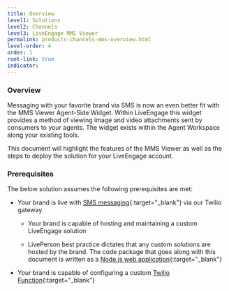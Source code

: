 ```yaml
---
title: Overview
level1: Solutions
level2: Channels
level3: LiveEngage MMS Viewer
permalink: products-channels-mms-overview.html
level-order: 4
order: 1
root-link: true
indicator:
---
```


### Overview

Messaging with your favorite brand via SMS is now an even better fit with the MMS Viewer Agent-Side Widget. Within LiveEngage this widget provides a method of viewing image and video attachments sent by consumers to your agents. The widget exists within the Agent Workspace along your existing tools.

This document will highlight the features of the MMS Viewer as well as the steps to deploy the solution for your LiveEngage account.

### Prerequisites

The below solution assumes the following prerequisites are met:

* Your brand is live with [SMS messaging](https://developers.liveperson.com/products-channels-sms-overview.html){:target="_blank"} via our Twilio gateway

  * Your brand is capable of hosting and maintaining a custom LiveEngage solution

  * LivePerson best practice dictates that any custom solutions are hosted by the brand. The code package that goes along with this document is written as a [Node.js web application](https://nodejs.org/en/){:target="_blank"}

* Your brand is capable of configuring a custom [Twilio Function](https://www.twilio.com/functions){:target="_blank"}
